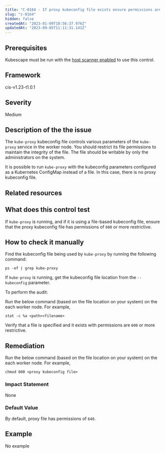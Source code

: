 ```yaml
---
title: "C-0164 - If proxy kubeconfig file exists ensure permissions are set to 600 or more restrictive"
slug: "c-0164"
hidden: false
createdAt: "2023-01-09T10:56:37.976Z"
updatedAt: "2023-09-05T11:11:31.141Z"
---
```

## Prerequisites
Kubescape must be run with the [host scanner enabled](/docs/scanning/#the-host-scanner) to use this control.
## Framework
cis-v1.23-t1.0.1
## Severity
Medium
## Description of the the issue
The `kube-proxy` kubeconfig file controls various parameters of the `kube-proxy` service in the worker node. You should restrict its file permissions to maintain the integrity of the file. The file should be writable by only the administrators on the system.

 It is possible to run `kube-proxy` with the kubeconfig parameters configured as a Kubernetes ConfigMap instead of a file. In this case, there is no proxy kubeconfig file.
## Related resources

## What does this control test
If `kube-proxy` is running, and if it is using a file-based kubeconfig file, ensure that the proxy kubeconfig file has permissions of `600` or more restrictive.
## How to check it manually
Find the kubeconfig file being used by `kube-proxy` by running the following command:

 
```
ps -ef | grep kube-proxy

```
 If `kube-proxy` is running, get the kubeconfig file location from the `--kubeconfig` parameter.

 To perform the audit:

 Run the below command (based on the file location on your system) on the each worker node. For example,

 
```
stat -c %a <path><filename>

```
 Verify that a file is specified and it exists with permissions are `600` or more restrictive.
## Remediation
Run the below command (based on the file location on your system) on the each worker node. For example,

 
```
chmod 600 <proxy kubeconfig file>

```
### Impact Statement
None
### Default Value
By default, proxy file has permissions of `640`.
## Example
No example